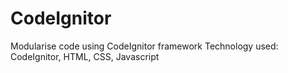 # CodeIgnitor
Modularise code using CodeIgnitor framework
Technology used:
CodeIgnitor, HTML, CSS, Javascript
